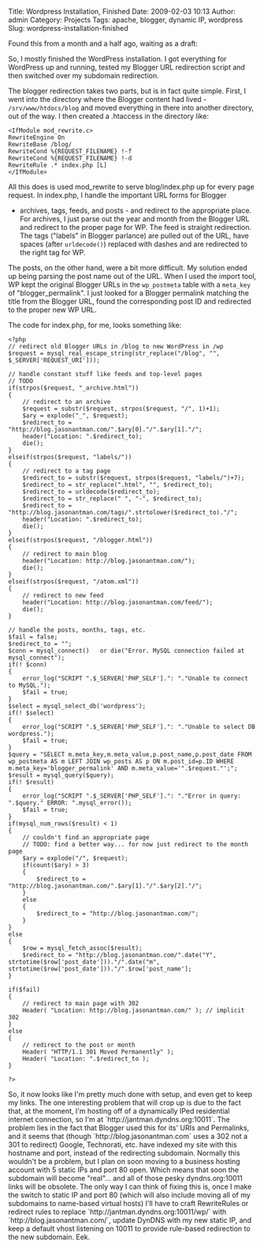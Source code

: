 Title: Wordpress Installation, Finished
Date: 2009-02-03 10:13
Author: admin
Category: Projects
Tags: apache, blogger, dynamic IP, wordpress
Slug: wordpress-installation-finished

Found this from a month and a half ago, waiting as a draft:

So, I mostly finished the WordPress installation. I got everything for
WordPress up and running, tested my Blogger URL redirection script and
then switched over my subdomain redirection.

The blogger redirection takes two parts, but is in fact quite simple.
First, I went into the directory where the Blogger content had lived -
`/srv/www/htdocs/blog` and moved everything in there into another
directory, out of the way. I then created a .htaccess in the directory
like:

~~~~{.apacheconf}
<IfModule mod_rewrite.c>
RewriteEngine On
RewriteBase /blog/
RewriteCond %{REQUEST_FILENAME} !-f
RewriteCond %{REQUEST_FILENAME} !-d
RewriteRule .* index.php [L]
</IfModule>
~~~~

All this does is used mod\_rewrite to serve blog/index.php up for every
page request. In index.php, I handle the important URL forms for Blogger
- archives, tags, feeds, and posts - and redirect to the appropriate
place. For archives, I just parse out the year and month from the
Blogger URL and redirect to the proper page for WP. The feed is straight
redirection. The tags ("labels" in Blogger parlance) are pulled out of
the URL, have spaces (after `urldecode()`) replaced with dashes and are
redirected to the right tag for WP.

The posts, on the other hand, were a bit more difficult. My solution
ended up being parsing the post name out of the URL. When I used the
import tool, WP kept the original Blogger URLs in the `wp_postmeta`
table with a `meta_key` of "blogger\_permalink". I just looked for a
Blogger permalink matching the title from the Blogger URL, found the
corresponding post ID and redirected to the proper new WP URL.

The code for index.php, for me, looks something like:

~~~~{.php}
<?php
// redirect old Blogger URLs in /blog to new WordPress in /wp
$request = mysql_real_escape_string(str_replace("/blog", "", $_SERVER['REQUEST_URI']));

// handle constant stuff like feeds and top-level pages
// TODO
if(strpos($request, "_archive.html"))
{
    // redirect to an archive
    $request = substr($request, strpos($request, "/", 1)+1);
    $ary = explode("_", $request);
    $redirect_to = "http://blog.jasonantman.com/".$ary[0]."/".$ary[1]."/";
    header("Location: ".$redirect_to);
    die();
}
elseif(strpos($request, "labels/"))
{
    // redirect to a tag page
    $redirect_to = substr($request, strpos($request, "labels/")+7);
    $redirect_to = str_replace(".html", "", $redirect_to);
    $redirect_to = urldecode($redirect_to);
    $redirect_to = str_replace(" ", "-", $redirect_to);
    $redirect_to = "http://blog.jasonantman.com/tags/".strtolower($redirect_to)."/";
    header("Location: ".$redirect_to);
    die();
}
elseif(strpos($request, "/blogger.html"))
{
    // redirect to main blog
    header("Location: http://blog.jasonantman.com/");
    die();
}
elseif(strpos($request, "/atom.xml"))
{
    // redirect to new feed
    header("Location: http://blog.jasonantman.com/feed/");
    die();
}

// handle the posts, months, tags, etc.
$fail = false;
$redirect_to = "";
$conn = mysql_connect()   or die("Error. MySQL connection failed at mysql_connect");
if(! $conn)
{
    error_log("SCRIPT ".$_SERVER['PHP_SELF'].": "."Unable to connect to MySQL.");
    $fail = true;
}
$select = mysql_select_db('wordpress');
if(! $select)
{
    error_log("SCRIPT ".$_SERVER['PHP_SELF'].": "."Unable to select DB wordpress.");
    $fail = true;
}
$query = "SELECT m.meta_key,m.meta_value,p.post_name,p.post_date FROM wp_postmeta AS m LEFT JOIN wp_posts AS p ON m.post_id=p.ID WHERE m.meta_key='blogger_permalink' AND m.meta_value='".$request."';";
$result = mysql_query($query);
if(! $result)
{
    error_log("SCRIPT ".$_SERVER['PHP_SELF'].": "."Error in query: ".$query." ERROR: ".mysql_error());
    $fail = true;
}
if(mysql_num_rows($result) < 1)
{
    // couldn't find an appropriate page
    // TODO: find a better way... for now just redirect to the month page
    $ary = explode("/", $request);
    if(count($ary) > 3)
    {
        $redirect_to = "http://blog.jasonantman.com/".$ary[1]."/".$ary[2]."/";
    }
    else
    {
        $redirect_to = "http://blog.jasonantman.com/";
    }
}
else
{
    $row = mysql_fetch_assoc($result);
    $redirect_to = "http://blog.jasonantman.com/".date("Y", strtotime($row['post_date']))."/".date("m", strtotime($row['post_date']))."/".$row['post_name'];
}

if($fail)
{
    // redirect to main page with 302
    Header( "Location: http://blog.jasonantman.com/" ); // implicit 302
}
else
{
    // redirect to the post or month
    Header( "HTTP/1.1 301 Moved Permanently" );
    Header( "Location: ".$redirect_to );
}

?>
~~~~

</p>
So, it now looks like I'm pretty much done with setup, and even get to
keep my links. The one interesting problem that will crop up is due to
the fact that, at the moment, I'm hosting off of a dynamically IPed
residential internet connection, so I'm at
`http://jantman.dyndns.org:10011`. The problem lies in the fact that
Blogger used this for its' URIs and Permalinks, and it seems that
(though `http://blog.jasonantman.com` uses a 302 not a 301 to redirect)
Google, Technorati, etc. have indexed my site with this hostname and
port, instead of the redirecting subdomain. Normally this wouldn't be a
problem, but I plan on soon moving to a business hosting account with 5
static IPs and port 80 open. Which means that soon the subdomain will
become "real"... and all of those pesky dyndns.org:10011 links will be
obsolete. The only way I can think of fixing this is, once I make the
switch to static IP and port 80 (which will also include moving all of
my subdomains to name-based virtual hosts) I'll have to craft
RewriteRules or redirect rules to replace
`http://jantman.dyndns.org:10011/wp/` with
`http://blog.jasonantman.com/`, update DynDNS with my new static IP, and
keep a default vhost listening on 10011 to provide rule-based
redirection to the new subdomain. Eek.
